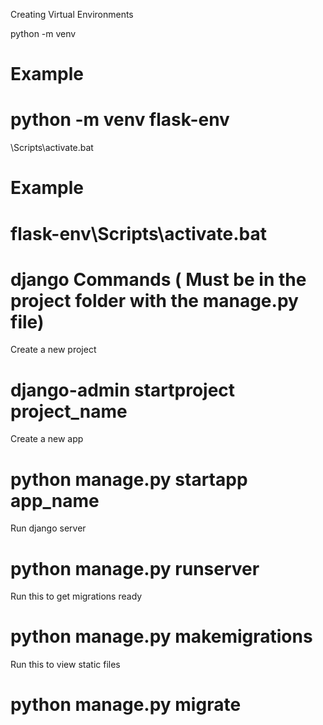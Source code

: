 Creating Virtual Environments

python -m venv <Environment-Name>

# Example

# python -m venv flask-env

<Environment-Name>\Scripts\activate.bat

# Example

# flask-env\Scripts\activate.bat

<h1>django Commands ( Must be in the project folder with the manage.py file) </h1>

Create a new project

# django-admin startproject project_name

Create a new app

# python manage.py startapp app_name

Run django server

# python manage.py runserver

Run this to get migrations ready

# python manage.py makemigrations

Run this to view static files

# python manage.py migrate
